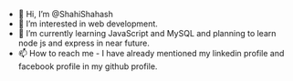 - 👋 Hi, I’m @ShahiShahash
- 👀 I’m interested in web development.
- 🌱 I’m currently learning JavaScript and MySQL and planning to learn node js and express in near future.
- 📫 How to reach me - I have already mentioned my linkedin profile and facebook profile in my github profile.

<!---
ShahiShahash/ShahiShahash is a ✨ special ✨ repository because its `README.md` (this file) appears on your GitHub profile.
You can click the Preview link to take a look at your changes.
--->
